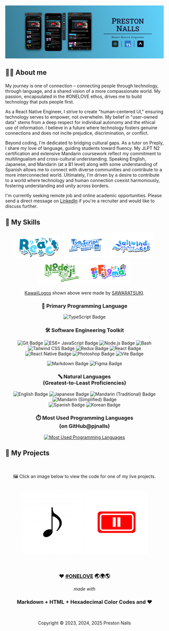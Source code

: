<div align="center">

<br />

<img src="assets/rn-banner.avif" alt="Personal Brand">

</div>

<h2>

**🧑‍💻 About me**

</h2>

My journey is one of connection – connecting people through technology, through language, and a shared vision of a more compassionate world. My passion, encapsulated in the #ONELOVE ethos, drives me to build technology that puts people first.

As a React Native Engineer, I strive to create "human-centered UI," ensuring technology serves to empower, not overwhelm. My belief in "user-owned data" stems from a deep respect for individual autonomy and the ethical use of information. I believe in a future where technology fosters genuine connections and does not incite prejudice, discrimination, or conflict.

Beyond coding, I'm dedicated to bridging cultural gaps. As a tutor on Preply, I share my love of language, guiding students toward fluency. My JLPT N2 certification and extensive Mandarin coursework reflect my commitment to multilingualism and cross-cultural understanding. Speaking English, Japanese, and Mandarin (at a B1 level) along with some understanding of Spanish allows me to connect with diverse communities and contribute to a more interconnected world.
Ultimately, I'm driven by a desire to contribute to a world where technology and human connection coexist harmoniously, fostering understanding and unity across borders.

I'm currently seeking remote job and online academic opportunities. Please send a direct message on [LinkedIn](https://www.linkedin.com/in/pjnalls/) if you're a recruiter and would like to discuss further.

<h2>

**🧮 My Skills**

</h2>

<div align="center">
  <img src="assets/logos/React.png" width="144px" alt="KawaiiLogo 1" />
  <img src="assets/logos/TypeScript.png" width="144px" alt="KawaiiLogo 2" />
  <img src="assets/logos/Tailwindcss.png" width="144px" alt="KawaiiLogo 3" />
  <img src="assets/logos/Node.js.png" width="144px" alt="KawaiiLogo 4" />
  <img src="assets/logos/Figma.png" width="144px" alt="KawaiiLogo 4" />
  <p><a href="https://github.com/SAWARATSUKI/KawaiiLogos/blob/main/README_EN.md">KawaiiLogos</a> shown above were made by <a href="https://github.com/SAWARATSUKI">SAWARATSUKI</a>.</p>
</div>

<h3 align="center">
🧬 Primary Programming Language
</h3>
<div align="center">

![TypeScript Badge](https://img.shields.io/badge/TypeScript-203f58?logo=typescript&logoColor=209aec)

</div>

<h3 align="center">
🛠️ Software Engineering Toolkit
</h3>
<div align="center">

![Git Badge](https://img.shields.io/badge/Git-4f1c00?logo=git&logoColor=E44C30)
![ES6+ JavaScript Badge](https://img.shields.io/badge/ES6+_JavaScript-583f20?logo=javascript&logoColor=f0e04f)
![Node.js Badge](https://img.shields.io/badge/Node.js-2C3e18?logo=node.js&logoColor=bCfeb8)
![Bash](https://img.shields.io/badge/Shell-293137?&logo=gnu-bash&logoColor=4EAA25)
![Tailwind CSS Badge](https://img.shields.io/badge/Tailwind_CSS-183945?logo=tailwindcss&logoColor=38bdf8)
![Redux Badge](https://img.shields.io/badge/Redux-213A5b?logo=redux&logoColor=61dafb)
![React Badge](https://img.shields.io/badge/React-213A5b?logo=react&logoColor=61dafb)
![React Native Badge](https://img.shields.io/badge/React_Native-213A5b?logo=react&logoColor=61dafb)
![Photoshop Badge](https://img.shields.io/badge/Photoshop-1c3960?logo=adobephotoshop&logoColor=2da9ff)
![Vite Badge](https://img.shields.io/badge/Vite-282080?logo=vite&logoColor=a355fe)

![Markdown Badge](https://img.shields.io/badge/Markdown-40434a?logo=markdown&logoColor=fff)
![Figma Badge](https://img.shields.io/badge/Figma-40434a?logo=figma&logoColor=fff)

<h3 align="center">
🔤 Natural Languages 
<br/>(Greatest-to-Least Proficiencies) 
</h3>
<div align="center">

![English Badge](https://img.shields.io/badge/English-a00f28)
![Japanese Badge](https://img.shields.io/badge/Japanese-801848)
![Mandarin (Traditional) Badge](<https://img.shields.io/badge/Mandarin_(Traditional)-701f58>)
![Mandarin (Simplified) Badge](<https://img.shields.io/badge/Mandarin_(Simplified)-501f58>)<br/>
![Spanish Badge](https://img.shields.io/badge/Spanish-402888)
![Korean Badge](https://img.shields.io/badge/Korean-204890)

</div>

<h3 align="center">

⏱️ Most Used Programming Languages
<br />(on GitHub@pjnalls)

</h3>
<div align="center">

[![Most Used Programming Languages](https://github-readme-stats-sigma-five.vercel.app/api/top-langs?username=pjnalls&theme=tokyonight&show_icons=true&hide_title=true&card_width=848&bg_color=0,1d2a50,091930&text_color=ffffff&hide_border=true&hide=jupyter%20notebook)](https://github.com/pjnalls)

</div>

<h2 align="left">

**💼 My Projects**

</h2>

<br/>

🖼️ Click an image below to view the code for one of my live projects.

<br />

<div align="center">
  <div align="center">
    <a href="https://github.com/pjnalls/itunes/"
  target="_blank"
  rel="noopener noreferrer"><img src="assets/works/itunes.avif" width="200px" /></a>
    <a href="https://github.com/pjnalls/ai-less-youtube/"
  target="_blank"
  rel="noopener noreferrer"><img src="assets/works/yt.avif" width="200px" /></a>
    <br/>
  </div>
</div>

<br />
<br />

<div align="center">

<footer>

<span>

<h3>❤️ <a href="/ONELOVE.md">#ONELOVE</a> 🌏🌍🌎</h3>

<i>made with</i>

<h3>
Markdown + HTML + Hexadecimal Color Codes and ❤️
</h3>

<br />

Copyright © 2023, 2024, 2025 Preston Nalls

</footer>
</span>
</div>

<br />
<br />
